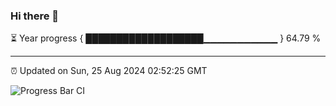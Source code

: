 ### Hi there 👋

⏳ Year progress { ███████████████████▁▁▁▁▁▁▁▁▁▁▁ } 64.79 %

---

⏰ Updated on Sun, 25 Aug 2024 02:52:25 GMT

![Progress Bar CI](https://github.com/IshwaranRudhara/GIT-ACTION/workflows/Progress%20Bar%20CI/badge.svg)
